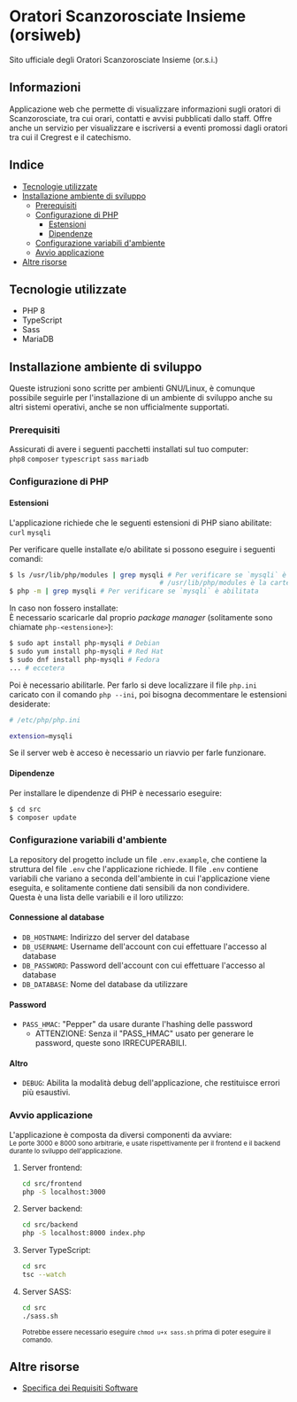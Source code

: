 # Oratori Scanzorosciate Insieme (orsiweb)
Sito ufficiale degli Oratori Scanzorosciate Insieme (or.s.i.)

## Informazioni
Applicazione web che permette di visualizzare informazioni sugli oratori di Scanzorosciate, tra cui orari, contatti e avvisi pubblicati dallo staff. Offre anche un servizio per visualizzare e iscriversi a eventi promossi dagli oratori tra cui il Cregrest e il catechismo.

## Indice
- [Tecnologie utilizzate](#tecnologie-utilizzate)
- [Installazione ambiente di sviluppo](#installazione-ambiente-di-sviluppo)
    - [Prerequisiti](#prerequisiti)
    - [Configurazione di PHP](#configurazione-di-php)
        - [Estensioni](#estensioni)
        - [Dipendenze](#dipendenze)
    - [Configurazione variabili d'ambiente](#configurazione-variabili-dambiente)
    - [Avvio applicazione](#avvio-applicazione)
- [Altre risorse](#altre-risorse)

## Tecnologie utilizzate
- PHP 8
- TypeScript
- Sass
- MariaDB

## Installazione ambiente di sviluppo
Queste istruzioni sono scritte per ambienti GNU/Linux, è comunque possibile seguirle per l'installazione di un ambiente di sviluppo anche su altri sistemi operativi, anche se non ufficialmente supportati.
### Prerequisiti
Assicurati di avere i seguenti pacchetti installati sul tuo computer:<br>
`php8` `composer` `typescript` `sass` `mariadb`

### Configurazione di PHP
#### Estensioni
L'applicazione richiede che le seguenti estensioni di PHP siano abilitate:<br>
`curl` `mysqli`

Per verificare quelle installate e/o abilitate si possono eseguire i seguenti comandi:
```bash
$ ls /usr/lib/php/modules | grep mysqli # Per verificare se `mysqli` è scaricata (non necessariamente abilitata).
                                      # /usr/lib/php/modules è la cartella di installazione di default
$ php -m | grep mysqli # Per verificare se `mysqli` è abilitata
```

In caso non fossero installate:<br>
È necessario scaricarle dal proprio *package manager* (solitamente sono chiamate `php-<estensione>`):
```bash
$ sudo apt install php-mysqli # Debian
$ sudo yum install php-mysqli # Red Hat
$ sudo dnf install php-mysqli # Fedora
... # eccetera
```
Poi è necessario abilitarle. Per farlo si deve localizzare il file `php.ini` caricato con il comando `php --ini`, poi bisogna decommentare le estensioni desiderate:
```bash
# /etc/php/php.ini

extension=mysqli
```
Se il server web è acceso è necessario un riavvio per farle funzionare.
#### Dipendenze
Per installare le dipendenze di PHP è necessario eseguire:
```bash
$ cd src
$ composer update
```

### Configurazione variabili d'ambiente
La repository del progetto include un file `.env.example`, che contiene la struttura del file `.env` che l'applicazione richiede. Il file `.env` contiene variabili che variano a seconda dell'ambiente in cui l'applicazione viene eseguita, e solitamente contiene dati sensibili da non condividere.<br>
Questa è una lista delle variabili e il loro utilizzo:<br>
#### Connessione al database
- `DB_HOSTNAME`: Indirizzo del server del database
- `DB_USERNAME`: Username dell'account con cui effettuare l'accesso al database
- `DB_PASSWORD`: Password dell'account con cui effettuare l'accesso al database
- `DB_DATABASE`: Nome del database da utilizzare

#### Password
- `PASS_HMAC`: "Pepper" da usare durante l'hashing delle password 
    - ATTENZIONE: Senza il "PASS\_HMAC" usato per generare le password, queste sono IRRECUPERABILI.

#### Altro
- `DEBUG`: Abilita la modalità debug dell'applicazione, che restituisce errori più esaustivi.

### Avvio applicazione
L'applicazione è composta da diversi componenti da avviare:<br>
<sub>Le porte 3000 e 8000 sono arbitrarie, e usate rispettivamente per il frontend e il backend durante lo sviluppo dell'applicazione.</sub>
1. Server frontend:
    ```bash
    cd src/frontend
    php -S localhost:3000
    ```
2. Server backend:
    ```bash
    cd src/backend
    php -S localhost:8000 index.php
    ```
3. Server TypeScript:
    ```bash
    cd src
    tsc --watch
    ```
4. Server SASS:
    ```bash
    cd src
    ./sass.sh
    ```
    <sub>Potrebbe essere necessario eseguire `chmod u+x sass.sh` prima di poter eseguire il comando.</sub>

## Altre risorse
- [Specifica dei Requisiti Software](docs/SRS.md)
